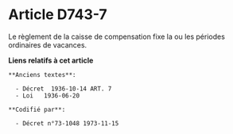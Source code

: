 # Article D743-7

Le règlement de la caisse de compensation fixe la ou les périodes ordinaires de vacances.

**Liens relatifs à cet article**

	**Anciens textes**:

	  - Décret  1936-10-14 ART. 7
	  - Loi   1936-06-20

	**Codifié par**:

	  - Décret n°73-1048 1973-11-15
